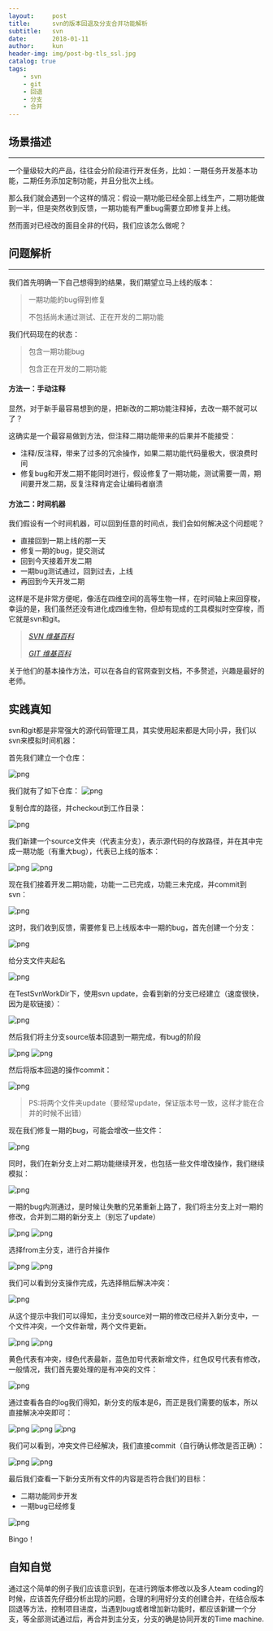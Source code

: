 ```yaml
---
layout:     post
title:      svn的版本回退及分支合并功能解析
subtitle:   svn
date:       2018-01-11
author:     kun
header-img: img/post-bg-tls_ssl.jpg
catalog: true
tags:
    - svn
    - git
    - 回退
    - 分支
    - 合并
---
```


## 场景描述
***

一个量级较大的产品，往往会分阶段进行开发任务，比如：一期任务开发基本功能，二期任务添加定制功能，并且分批次上线。

那么我们就会遇到一个这样的情况：假设一期功能已经全部上线生产，二期功能做到一半，但是突然收到反馈，一期功能有严重bug需要立即修复并上线。

然而面对已经改的面目全非的代码，我们应该怎么做呢？

## 问题解析
***

我们首先明确一下自己想得到的结果，我们期望立马上线的版本：

> 一期功能的bug得到修复
> 
> 不包括尚未通过测试、正在开发的二期功能

我们代码现在的状态：

> 包含一期功能bug
> 
> 包含正在开发的二期功能

#### 方法一：手动注释
显然，对于新手最容易想到的是，把新改的二期功能注释掉，去改一期不就可以了？

这确实是一个最容易做到方法，但注释二期功能带来的后果并不能接受：

* 注释/反注释，带来了过多的冗余操作，如果二期功能代码量极大，很浪费时间
* 修复bug和开发二期不能同时进行，假设修复了一期功能，测试需要一周，期间要开发二期，反复注释肯定会让编码者崩溃

#### 方法二：时间机器
我们假设有一个时间机器，可以回到任意的时间点，我们会如何解决这个问题呢？

* 直接回到一期上线的那一天
* 修复一期的bug，提交测试
* 回到今天接着开发二期
* 一期bug测试通过，回到过去，上线
* 再回到今天开发二期

这样是不是非常方便呢，像活在四维空间的高等生物一样，在时间轴上来回穿梭，幸运的是，我们虽然还没有进化成四维生物，但却有现成的工具模拟时空穿梭，而它就是svn和git。

> _[SVN 维基百科](https://zh.wikipedia.org/wiki/Subversion)_
> 
> _[GIT 维基百科](https://zh.wikipedia.org/wiki/Git)_

关于他们的基本操作方法，可以在各自的官网查到文档，不多赘述，兴趣是最好的老师。

## 实践真知
svn和git都是非常强大的源代码管理工具，其实使用起来都是大同小异，我们以svn来模拟时间机器：

首先我们建立一个仓库：

![png](img/svn_merge/1.png)

我们就有了如下仓库：
![png](../img/svn_merge/2.png)

复制仓库的路径，并checkout到工作目录：

![png](../img/svn_merge/3.png)

我们新建一个source文件夹（代表主分支），表示源代码的存放路径，并在其中完成一期功能（有重大bug），代表已上线的版本：

![png](../img/svn_merge/4.png)
![png](../img/svn_merge/5.png)

现在我们接着开发二期功能，功能一二已完成，功能三未完成，并commit到svn：

![png](../img/svn_merge/6.png)

这时，我们收到反馈，需要修复已上线版本中一期的bug，首先创建一个分支：

![png](../img/svn_merge/7.png)

给分支文件夹起名

![png](../img/svn_merge/8.png)

在TestSvnWorkDir下，使用svn update，会看到新的分支已经建立（速度很快，因为是软链接）：

![png](../img/svn_merge/9.png)

然后我们将主分支source版本回退到一期完成，有bug的阶段

![png](../img/svn_merge/10.png)
![png](../img/svn_merge/11.png)

然后将版本回退的操作commit：

![png](../img/svn_merge/12.png)

> PS:将两个文件夹update（要经常update，保证版本号一致，这样才能在合并的时候不出错）

现在我们修复一期的bug，可能会增改一些文件：

![png](../img/svn_merge/13.png)

同时，我们在新分支上对二期功能继续开发，也包括一些文件增改操作，我们继续模拟：

![png](../img/svn_merge/14.png)

一期的bug内测通过，是时候让失散的兄弟重新上路了，我们将主分支上对一期的修改，合并到二期的新分支上（别忘了update）

![png](../img/svn_merge/15.png)
![png](../img/svn_merge/16.png)

选择from主分支，进行合并操作

![png](../img/svn_merge/17.png)
![png](../img/svn_merge/18.png)

我们可以看到分支操作完成，先选择稍后解决冲突：

![png](../img/svn_merge/19.png)

从这个提示中我们可以得知，主分支source对一期的修改已经并入新分支中，一个文件冲突，一个文件新增，两个文件更新。

![png](../img/svn_merge/20.png)
![png](../img/svn_merge/21.png)

黄色代表有冲突，绿色代表最新，蓝色加号代表新增文件，红色叹号代表有修改，一般情况，我们首先要处理的是有冲突的文件：

![png](../img/svn_merge/22.png)

通过查看各自的log我们得知，新分支的版本是6，而正是我们需要的版本，所以直接解决冲突即可：

![png](../img/svn_merge/23.png)
![png](../img/svn_merge/24.png)
![png](../img/svn_merge/25.png)

我们可以看到，冲突文件已经解决，我们直接commit（自行确认修改是否正确）：

![png](../img/svn_merge/26.png)
![png](../img/svn_merge/27.png)

最后我们查看一下新分支所有文件的内容是否符合我们的目标：
* 二期功能同步开发
* 一期bug已经修复

![png](../img/svn_merge/28.png)

Bingo！

## 自知自觉
通过这个简单的例子我们应该意识到，在进行跨版本修改以及多人team coding的时候，应该首先仔细分析出现的问题，合理的利用好分支的创建合并，在结合版本回退等方法，控制项目进度，当遇到bug或者增加新功能时，都应该新建一个分支，等全部测试通过后，再合并到主分支，分支的确是协同开发的Time machine.


